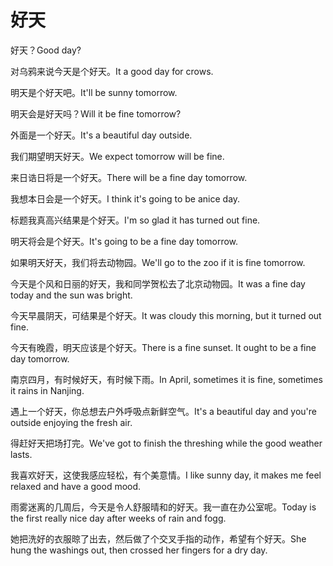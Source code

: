 # 好天

<p><span class="chinese">好天？</span><span class="english">Good day?</span></p>

<p><span class="chinese">对乌鸦来说今天是个好天。</span><span class="english">It a good day for crows.</span></p>

<p><span class="chinese">明天是个好天吧。</span><span class="english">It'll be sunny tomorrow.</span></p>

<p><span class="chinese">明天会是好天吗？</span><span class="english">Will it be fine tomorrow?</span></p>

<p><span class="chinese">外面是一个好天。</span><span class="english">It's a beautiful day outside.</span></p>

<p><span class="chinese">我们期望明天好天。</span><span class="english">We expect tomorrow will be fine.</span></p>

<p><span class="chinese">来日诰日将是一个好天。</span><span class="english">There will be a fine day tomorrow.</span></p>

<p><span class="chinese">我想本日会是一个好天。</span><span class="english">I think it's going to be anice day.</span></p>

<p><span class="chinese">标题我真高兴结果是个好天。</span><span class="english">I'm so glad it has turned out fine.</span></p>

<p><span class="chinese">明天将会是个好天。</span><span class="english">It's going to be a fine day tomorrow.</span></p>

<p><span class="chinese">如果明天好天，我们将去动物园。</span><span class="english">We'll go to the zoo if it is fine tomorrow.</span></p>

<p><span class="chinese">今天是个风和日丽的好天，我和同学贺松去了北京动物园。</span><span class="english">It was a fine day today and the sun was bright.</span></p>

<p><span class="chinese">今天早晨阴天，可结果是个好天。</span><span class="english">It was cloudy this morning, but it turned out fine.</span></p>

<p><span class="chinese">今天有晚霞，明天应该是个好天。</span><span class="english">There is a fine sunset. It ought to be a fine day tomorrow.</span></p>

<p><span class="chinese">南京四月，有时候好天，有时候下雨。</span><span class="english">In April, sometimes it is fine, sometimes it rains in Nanjing.</span></p>

<p><span class="chinese">遇上一个好天，你总想去户外呼吸点新鲜空气。</span><span class="english">It's a beautiful day and you're outside enjoying the fresh air.</span></p>

<p><span class="chinese">得赶好天把场打完。</span><span class="english">We've got to finish the threshing while the good weather lasts.</span></p>

<p><span class="chinese">我喜欢好天，这使我感应轻松，有个美意情。</span><span class="english">I like sunny day, it makes me feel relaxed and have a good mood.</span></p>

<p><span class="chinese">雨雾迷离的几周后，今天是令人舒服晴和的好天。我一直在办公室呢。</span><span class="english">Today is the first really nice day after weeks of rain and fogg.</span></p>

<p><span class="chinese">她把洗好的衣服晾了出去，然后做了个交叉手指的动作，希望有个好天。</span><span class="english">She hung the washings out, then crossed her fingers for a dry day.</span></p>

